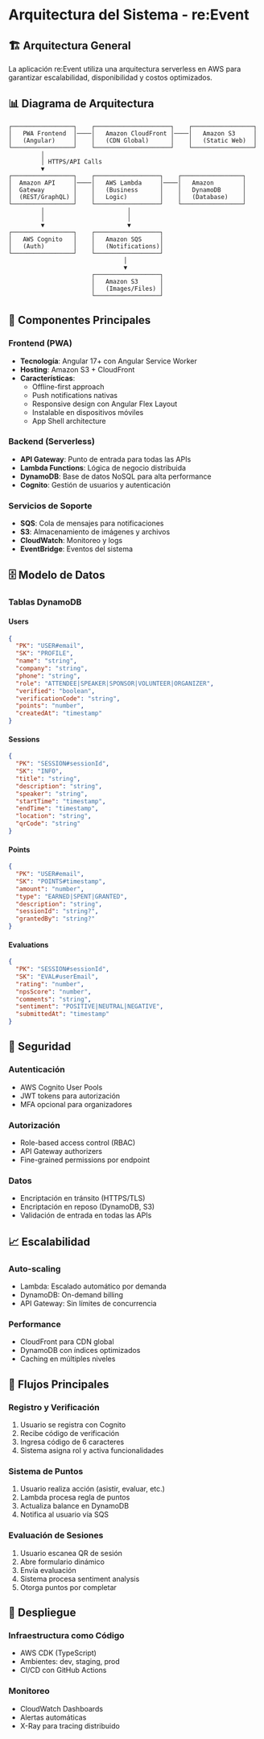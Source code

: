 # Arquitectura del Sistema - re:Event

## 🏗️ Arquitectura General

La aplicación re:Event utiliza una arquitectura serverless en AWS para garantizar escalabilidad, disponibilidad y costos optimizados.

## 📊 Diagrama de Arquitectura

```
┌─────────────────┐    ┌─────────────────────┐    ┌─────────────────┐
│   PWA Frontend  │────│   Amazon CloudFront │────│   Amazon S3     │
│   (Angular)     │    │   (CDN Global)      │    │   (Static Web)  │
└─────────────────┘    └─────────────────────┘    └─────────────────┘
         │
         │ HTTPS/API Calls
         ▼
┌─────────────────┐    ┌──────────────────┐    ┌─────────────────┐
│  Amazon API     │────│   AWS Lambda     │────│   Amazon        │
│  Gateway        │    │   (Business      │    │   DynamoDB      │
│  (REST/GraphQL) │    │   Logic)         │    │   (Database)    │
└─────────────────┘    └──────────────────┘    └─────────────────┘
         │                       │
         │                       │
         ▼                       ▼
┌─────────────────┐    ┌──────────────────┐
│   AWS Cognito   │    │   Amazon SQS     │
│   (Auth)        │    │   (Notifications)│
└─────────────────┘    └──────────────────┘
                                │
                                ▼
                       ┌──────────────────┐
                       │   Amazon S3      │
                       │   (Images/Files) │
                       └──────────────────┘
```

## 🔧 Componentes Principales

### Frontend (PWA)
- **Tecnología**: Angular 17+ con Angular Service Worker
- **Hosting**: Amazon S3 + CloudFront
- **Características**:
  - Offline-first approach
  - Push notifications nativas
  - Responsive design con Angular Flex Layout
  - Instalable en dispositivos móviles
  - App Shell architecture

### Backend (Serverless)
- **API Gateway**: Punto de entrada para todas las APIs
- **Lambda Functions**: Lógica de negocio distribuida
- **DynamoDB**: Base de datos NoSQL para alta performance
- **Cognito**: Gestión de usuarios y autenticación

### Servicios de Soporte
- **SQS**: Cola de mensajes para notificaciones
- **S3**: Almacenamiento de imágenes y archivos
- **CloudWatch**: Monitoreo y logs
- **EventBridge**: Eventos del sistema

## 🗄️ Modelo de Datos

### Tablas DynamoDB

#### Users
```json
{
  "PK": "USER#email",
  "SK": "PROFILE",
  "name": "string",
  "company": "string",
  "phone": "string",
  "role": "ATTENDEE|SPEAKER|SPONSOR|VOLUNTEER|ORGANIZER",
  "verified": "boolean",
  "verificationCode": "string",
  "points": "number",
  "createdAt": "timestamp"
}
```

#### Sessions
```json
{
  "PK": "SESSION#sessionId",
  "SK": "INFO",
  "title": "string",
  "description": "string",
  "speaker": "string",
  "startTime": "timestamp",
  "endTime": "timestamp",
  "location": "string",
  "qrCode": "string"
}
```

#### Points
```json
{
  "PK": "USER#email",
  "SK": "POINTS#timestamp",
  "amount": "number",
  "type": "EARNED|SPENT|GRANTED",
  "description": "string",
  "sessionId": "string?",
  "grantedBy": "string?"
}
```

#### Evaluations
```json
{
  "PK": "SESSION#sessionId",
  "SK": "EVAL#userEmail",
  "rating": "number",
  "npsScore": "number",
  "comments": "string",
  "sentiment": "POSITIVE|NEUTRAL|NEGATIVE",
  "submittedAt": "timestamp"
}
```

## 🔐 Seguridad

### Autenticación
- AWS Cognito User Pools
- JWT tokens para autorización
- MFA opcional para organizadores

### Autorización
- Role-based access control (RBAC)
- API Gateway authorizers
- Fine-grained permissions por endpoint

### Datos
- Encriptación en tránsito (HTTPS/TLS)
- Encriptación en reposo (DynamoDB, S3)
- Validación de entrada en todas las APIs

## 📈 Escalabilidad

### Auto-scaling
- Lambda: Escalado automático por demanda
- DynamoDB: On-demand billing
- API Gateway: Sin límites de concurrencia

### Performance
- CloudFront para CDN global
- DynamoDB con índices optimizados
- Caching en múltiples niveles

## 🔄 Flujos Principales

### Registro y Verificación
1. Usuario se registra con Cognito
2. Recibe código de verificación
3. Ingresa código de 6 caracteres
4. Sistema asigna rol y activa funcionalidades

### Sistema de Puntos
1. Usuario realiza acción (asistir, evaluar, etc.)
2. Lambda procesa regla de puntos
3. Actualiza balance en DynamoDB
4. Notifica al usuario vía SQS

### Evaluación de Sesiones
1. Usuario escanea QR de sesión
2. Abre formulario dinámico
3. Envía evaluación
4. Sistema procesa sentiment analysis
5. Otorga puntos por completar

## 🚀 Despliegue

### Infraestructura como Código
- AWS CDK (TypeScript)
- Ambientes: dev, staging, prod
- CI/CD con GitHub Actions

### Monitoreo
- CloudWatch Dashboards
- Alertas automáticas
- X-Ray para tracing distribuido